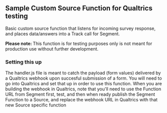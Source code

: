 <h2>Sample Custom Source Function for Qualtrics testing</h2>
<p>Basic custom source function that listens for incoming survey response, and places data/answers into a Track call for Segment.</p>
<p><b>Please note: </b>This function is for testing purposes only is not meant for production use without further development.</p>

<h3>Setting this up</h3>
<p>The handler.js file is meant to catch the payload (form values) delivered by a Qualtrics webhook upon succesful submission of a form. You will need to go into Qualtrics and set that up in order to use this function. When you are building the webhook in Qualtrics, note that you'll need to use the Function URL from Segment first, test, and then when ready publish the Segment Function to a Source, and replace the webhook URL in Qualtrics with that new Source specific function</p>




